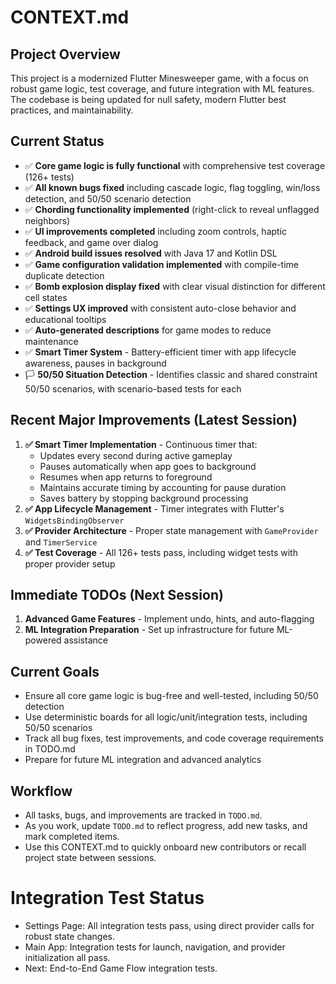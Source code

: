 # CONTEXT.md

## Project Overview
This project is a modernized Flutter Minesweeper game, with a focus on robust game logic, test coverage, and future integration with ML features. The codebase is being updated for null safety, modern Flutter best practices, and maintainability.

## Current Status
- ✅ **Core game logic is fully functional** with comprehensive test coverage (126+ tests)
- ✅ **All known bugs fixed** including cascade logic, flag toggling, win/loss detection, and 50/50 scenario detection
- ✅ **Chording functionality implemented** (right-click to reveal unflagged neighbors)
- ✅ **UI improvements completed** including zoom controls, haptic feedback, and game over dialog
- ✅ **Android build issues resolved** with Java 17 and Kotlin DSL
- ✅ **Game configuration validation implemented** with compile-time duplicate detection
- ✅ **Bomb explosion display fixed** with clear visual distinction for different cell states
- ✅ **Settings UX improved** with consistent auto-close behavior and educational tooltips
- ✅ **Auto-generated descriptions** for game modes to reduce maintenance
- ✅ **Smart Timer System** - Battery-efficient timer with app lifecycle awareness, pauses in background
- 🏳️ **50/50 Situation Detection** - Identifies classic and shared constraint 50/50 scenarios, with scenario-based tests for each

## Recent Major Improvements (Latest Session)
1. **✅ Smart Timer Implementation** - Continuous timer that:
   - Updates every second during active gameplay
   - Pauses automatically when app goes to background
   - Resumes when app returns to foreground
   - Maintains accurate timing by accounting for pause duration
   - Saves battery by stopping background processing
2. **✅ App Lifecycle Management** - Timer integrates with Flutter's `WidgetsBindingObserver`
3. **✅ Provider Architecture** - Proper state management with `GameProvider` and `TimerService`
4. **✅ Test Coverage** - All 126+ tests pass, including widget tests with proper provider setup

## Immediate TODOs (Next Session)
1. **Advanced Game Features** - Implement undo, hints, and auto-flagging
2. **ML Integration Preparation** - Set up infrastructure for future ML-powered assistance

## Current Goals
- Ensure all core game logic is bug-free and well-tested, including 50/50 detection
- Use deterministic boards for all logic/unit/integration tests, including 50/50 scenarios
- Track all bug fixes, test improvements, and code coverage requirements in TODO.md
- Prepare for future ML integration and advanced analytics

## Workflow
- All tasks, bugs, and improvements are tracked in `TODO.md`.
- As you work, update `TODO.md` to reflect progress, add new tasks, and mark completed items.
- Use this CONTEXT.md to quickly onboard new contributors or recall project state between sessions.

# Integration Test Status

- Settings Page: All integration tests pass, using direct provider calls for robust state changes.
- Main App: Integration tests for launch, navigation, and provider initialization all pass.
- Next: End-to-End Game Flow integration tests. 